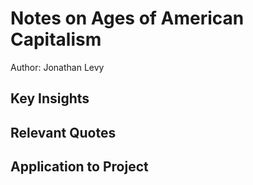 # Notes on Ages of American Capitalism

Author: Jonathan Levy

## Key Insights

## Relevant Quotes

## Application to Project

